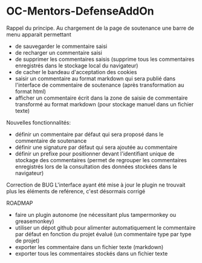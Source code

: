 # OC-Mentors-DefenseAddOn

Rappel du principe.
Au chargement de la page de soutenance une barre de menu apparait permettant
- de sauvegarder le commentaire saisi
- de recharger un commentaire saisi
- de supprimer les commentaires saisis (supprime tous les commentaires enregistrés dans le stockage local du navigateur)
- de cacher le bandeau d'acceptation des cookies
- saisir un commentaire au format markdown qui sera publié dans l'interface de commentaire de soutenance (après transformation au format html)
- afficher un commentaire écrit dans la zone de saisie de commentaire transformé au format markdown (pour stockage manuel dans un fichier texte)

Nouvelles fonctionnalités:
- définir un commentaire par défaut qui sera proposé dans le commentaire de soutenance
- définir une signature par défaut qui sera ajoutée au commentaire
- définir un prefixe pour positionner devant l'identifiant unique de stockage des commentaires (permet de regrouper les commentaires enregistrés lors de la consultation des données stockées dans le navigateur)

Correction de BUG
L'interface ayant été mise à jour le plugin ne trouvait plus les éléments de reférence, c'est désormais corrigé

ROADMAP
- faire un plugin autonome (ne nécessitant plus tampermonkey ou greasemonkey)
- utiliser un dépot github pour alimenter automatiquement le commentaire par défaut en fonction du projet évalué (un commentaire type par type de projet)
- exporter les commentaire dans un fichier texte (markdown)
- exporter tous les commentaires stockés dans un fichier texte
